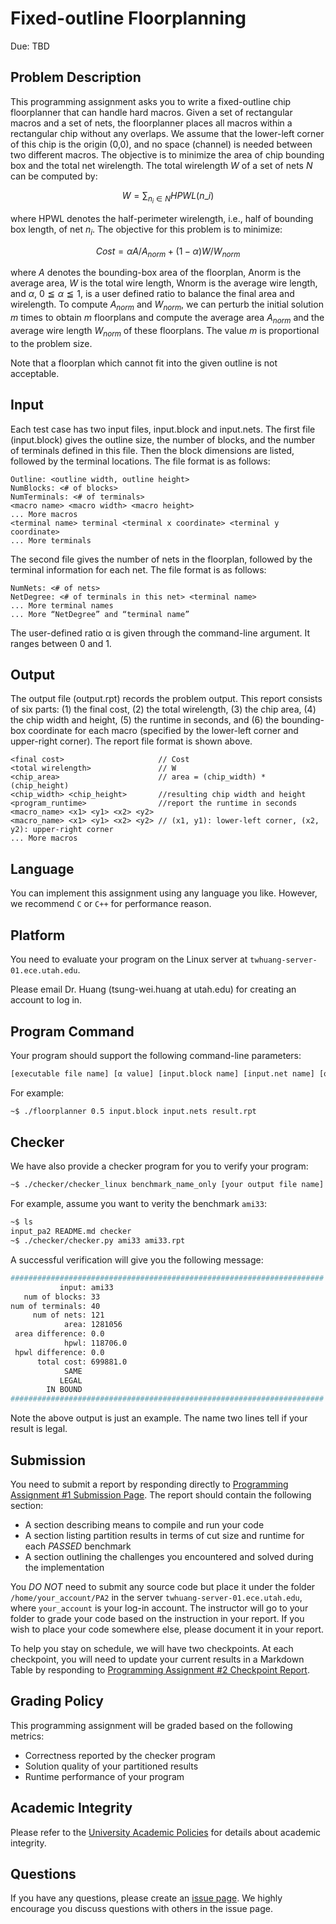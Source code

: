 # Fixed-outline Floorplanning

Due: TBD

## Problem Description

This programming assignment asks you to write a fixed-outline chip floorplanner that can handle hard macros. Given a set of rectangular macros and a set of nets, the floorplanner places all macros within a rectangular chip without any overlaps. We assume that the lower-left corner of this chip is the origin (0,0), and no space (channel) is needed between two different macros. The objective is to minimize the area of chip bounding box and the total net wirelength. The total wirelength $W$ of a set of nets $N$ can be computed by:

$$
W = \sum_{n_i \in N} HPWL(n\_i)
$$

where HPWL denotes the half-perimeter wirelength, i.e., half of bounding box length, of net $n_i$. The objective for this problem is to minimize:

$$
Cost = \alpha A/A_{norm} + (1 - \alpha) W/W_{norm}
$$

where $A$ denotes the bounding-box area of the floorplan, Anorm is the average area, $W$ is the total wire length, Wnorm is the average wire length, and $\alpha$, $0 ≦ \alpha ≦ 1$, is a user defined ratio to balance the final area and wirelength. To compute $A_{norm}$ and $W_{norm}$, we can perturb the initial solution $m$ times to obtain $m$ floorplans and compute the average area $A_{norm}$ and the average wire length $W_{norm}$ of these floorplans. The value $m$ is proportional to the problem size. 

Note that a floorplan which cannot fit into the given outline is not acceptable.

## Input

Each test case has two input files, input.block and input.nets. The first file (input.block) gives the outline size, the number of blocks, and the number of terminals defined in this file. Then the block dimensions are listed, followed by the terminal locations. The file format is as follows:

```text
Outline: <outline width, outline height> 
NumBlocks: <# of blocks> 
NumTerminals: <# of terminals>
<macro name> <macro width> <macro height> 
... More macros
<terminal name> terminal <terminal x coordinate> <terminal y coordinate> 
... More terminals
```

The second file gives the number of nets in the floorplan, followed by the terminal information for each net. The file format is as follows:

```text
NumNets: <# of nets>
NetDegree: <# of terminals in this net> <terminal name>
... More terminal names
... More “NetDegree” and “terminal name”
```

The user-defined ratio α is given through the command-line argument. It ranges between 0 and 1.

## Output

The output file (output.rpt) records the problem output. This report consists of six parts: (1) the final cost, (2) the total wirelength, (3) the chip area, (4) the chip width and height, (5) the runtime in seconds, and (6) the bounding-box coordinate for each macro (specified by the lower-left corner and upper-right corner). The report file format is shown above.


```text
<final cost>                     // Cost 
<total wirelength>               // W
<chip_area>                      // area = (chip_width) * (chip_height)
<chip_width> <chip_height>       //resulting chip width and height
<program_runtime>                //report the runtime in seconds
<macro_name> <x1> <y1> <x2> <y2> 
<macro_name> <x1> <y1> <x2> <y2> // (x1, y1): lower-left corner, (x2, y2): upper-right corner 
... More macros
```


## Language

You can implement this assignment using any language you like. However, we recommend `C` or `C++` for performance reason.

## Platform

You need to evaluate your program on the Linux server at `twhuang-server-01.ece.utah.edu`.

Please email Dr. Huang (tsung-wei.huang at utah.edu) for creating an account to log in.


## Program Command 

Your program should support the following command-line parameters:

```bash
[executable file name] [α value] [input.block name] [input.net name] [output file name]
```

For example:

```bash
~$ ./floorplanner 0.5 input.block input.nets result.rpt
```

## Checker 

We have also provide a checker program for you to verify your program:

```bash
~$ ./checker/checker_linux benchmark_name_only [your output file name]
```

For example, assume you want to verity the benchmark `ami33`:

```bash
~$ ls
input_pa2 README.md checker
~$ ./checker/checker.py ami33 ami33.rpt  
```

A successful verification will give you the following message:

```bash
######################################################################
           input: ami33
   num of blocks: 33
num of terminals: 40
     num of nets: 121
            area: 1281056
 area difference: 0.0
            hpwl: 118706.0
 hpwl difference: 0.0
      total cost: 699881.0
            SAME
           LEGAL
        IN BOUND
######################################################################
```

Note the above output is just an example. The name two lines tell if your result is legal.


## Submission

You need to submit a report by responding directly to [Programming Assignment #1 Submission Page](https://github.com/tsung-wei-huang/ece5960-physical-design/issues/3). The report should contain the following section:

+ A section describing means to compile and run your code 
+ A section listing partition results in terms of cut size and runtime for each *PASSED* benchmark 
+ A section outlining the challenges you encountered and solved during the implementation

You *DO NOT* need to submit any source code but place it under the folder `/home/your_account/PA2` in the server `twhuang-server-01.ece.utah.edu`, where `your_account` is your log-in account. The instructor will go to your folder to grade your code based on the instruction in your report. If you wish to place your code somewhere else, please document it in your report.

To help you stay on schedule, we will have two checkpoints. At each checkpoint, you will need to update your current results in a Markdown Table by responding to [Programming Assignment #2 Checkpoint Report](https://github.com/tsung-wei-huang/ece5960-physical-design/issues/4).


## Grading Policy

This programming assignment will be graded based on the following metrics:

+ Correctness reported by the checker program
+ Solution quality of your partitioned results
+ Runtime performance of your program

## Academic Integrity

Please refer to the [University Academic Policies](https://regulations.utah.edu/academics/) for details about academic integrity.

## Questions

If you have any questions, please create an [issue page](https://github.com/tsung-wei-huang/ece5960-physical-design/issues). We highly encourage you discuss questions with others in the issue page.
